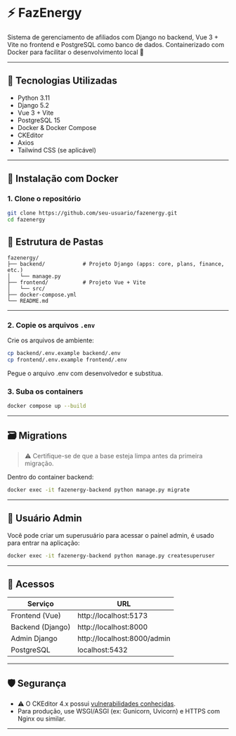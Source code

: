 
# ⚡ FazEnergy

Sistema de gerenciamento de afiliados com Django no backend, Vue 3 + Vite no frontend e PostgreSQL como banco de dados. Containerizado com Docker para facilitar o desenvolvimento local 🚀

---

## 🧰 Tecnologias Utilizadas

- Python 3.11
- Django 5.2
- Vue 3 + Vite
- PostgreSQL 15
- Docker & Docker Compose
- CKEditor
- Axios
- Tailwind CSS (se aplicável)

---

## 🐳 Instalação com Docker

### 1. Clone o repositório

```bash
git clone https://github.com/seu-usuario/fazenergy.git
cd fazenergy
```

## 📁 Estrutura de Pastas
```
fazenergy/
├── backend/            # Projeto Django (apps: core, plans, finance, etc.)
│   └── manage.py
├── frontend/           # Projeto Vue + Vite
│   └── src/
├── docker-compose.yml
└── README.md
```

---

### 2. Copie os arquivos `.env`

Crie os arquivos de ambiente:

```bash
cp backend/.env.example backend/.env
cp frontend/.env.example frontend/.env
```

Pegue o arquivo .env com desenvolvedor e substitua.

### 3. Suba os containers

```bash
docker compose up --build
```

---


## 🗃️ Migrations

> ⚠️ Certifique-se de que a base esteja limpa antes da primeira migração.

Dentro do container backend:

```bash
docker exec -it fazenergy-backend python manage.py migrate
```

---

## 👤 Usuário Admin

Você pode criar um superusuário para acessar o painel admin, é usado para entrar na aplicação:

```bash
docker exec -it fazenergy-backend python manage.py createsuperuser
```

---

## 🔌 Acessos

| Serviço         | URL                        |
| --------------- | ---------------------------|
| Frontend (Vue)  | http://localhost:5173       |
| Backend (Django)| http://localhost:8000       |
| Admin Django    | http://localhost:8000/admin |
| PostgreSQL      | localhost:5432              |

---

## 🛡️ Segurança

- ⚠️ O CKEditor 4.x possui [vulnerabilidades conhecidas](https://ckeditor.com/ckeditor-4-support/).
- Para produção, use WSGI/ASGI (ex: Gunicorn, Uvicorn) e HTTPS com Nginx ou similar.

---

